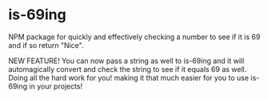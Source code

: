# is-69ing
NPM package for quickly and effectively checking a number to see if it is 69 and if so return "Nice".

NEW FEATURE!
You can now pass a string as well to is-69ing and it will automagically convert and check the string to see if it equals 69 as well. Doing all the hard work for you! making it that much easier for you to use is-69ing in your projects!
